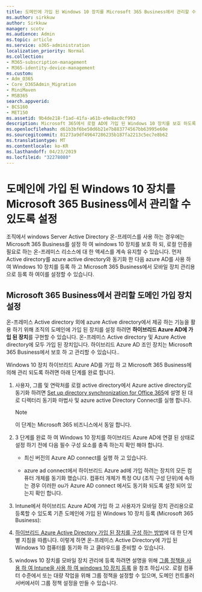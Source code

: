 ```yaml
---
title: 도메인에 가입 된 Windows 10 장치를 Microsoft 365 Business에서 관리할 수 있도록 설정
ms.author: sirkkuw
author: Sirkkuw
manager: scotv
ms.audience: Admin
ms.topic: article
ms.service: o365-administration
localization_priority: Normal
ms.collection:
- M365-subscription-management
- M365-identity-device-management
ms.custom:
- Adm_O365
- Core_O365Admin_Migration
- MiniMaven
- MSB365
search.appverid:
- BCS160
- MET150
ms.assetid: 9b4de218-f1ad-41fa-a61b-e9e8ac0cf993
description: Microsoft 365에서 로컬 AD에 가입 된 Windows 10 장치를 보호 하도록 설정 하는 방법을 알아봅니다.
ms.openlocfilehash: d61b3bf6be50d6b21e7b883774567bb63995e60e
ms.sourcegitcommit: 81273a9df49647286235b187fa2213c5ec7e8b62
ms.translationtype: MT
ms.contentlocale: ko-KR
ms.lasthandoff: 04/23/2019
ms.locfileid: "32278080"
---
```

# <a name="enable-domain-joined-windows-10-devices-to-be-managed-by-microsoft-365-business"></a>도메인에 가입 된 Windows 10 장치를 Microsoft 365 Business에서 관리할 수 있도록 설정

조직에서 windows Server Active Directory 온-프레미스를 사용 하는 경우에는 Microsoft 365 Business를 설정 하 여 windows 10 장치를 보호 하 되, 로컬 인증을 필요로 하는 온-프레미스 리소스에 대 한 액세스를 계속 유지할 수 있습니다. 먼저 Active directory를 azure active directory와 동기화 한 다음 azure AD를 사용 하 여 Windows 10 장치를 등록 하 고 Microsoft 365 Business에서 모바일 장치 관리용으로 등록 하 여이를 설정할 수 있습니다.
  
## <a name="set-up-domain-joined-devices-to-be-managed-by-microsoft-365-business"></a>Microsoft 365 Business에서 관리할 도메인 가입 장치 설정

온-프레미스 Active directory 외에 azure Active directory에서 제공 하는 기능을 활용 하기 위해 조직의 도메인에 가입 된 장치를 설정 하려면 **하이브리드 Azure AD에 가입 된 장치**를 구현할 수 있습니다. 온-프레미스 Active directory 및 Azure Active directory에 모두 가입 된 장치입니다. 하이브리드 Azure AD 조인 장치는 Microsoft 365 Business에서 보호 하 고 관리할 수 있습니다.. 
  
Windows 10 장치 하이브리드 Azure AD를 가입 하 고 Microsoft 365 Business에 의해 관리 되도록 하려면 아래 단계를 완료 합니다.
  
1. 사용자, 그룹 및 연락처를 로컬 active directory에서 Azure active directory로 동기화 하려면 [Set up directory synchronization for Office 365](https://support.office.com/article/1b3b5318-6977-42ed-b5c7-96fa74b08846)에 설명 된 대로 디렉터리 동기화 마법사 및 azure active Directory Connect를 실행 합니다.
    
    > [!NOTE]
    > 이 단계는 Microsoft 365 비즈니스에서 동일 합니다. 
  
2. 3 단계를 완료 하 여 Windows 10 장치를 하이브리드 Azure AD에 연결 된 상태로 설정 하기 전에 다음 필수 구성 요소를 충족 하는지 확인 해야 합니다.
    
   - 최신 버전의 Azure AD connect를 실행 하 고 있습니다.
    
   - azure ad connect에서 하이브리드 Azure ad에 가입 하려는 장치의 모든 컴퓨터 개체를 동기화 했습니다. 컴퓨터 개체가 특정 OU (조직 구성 단위)에 속하는 경우 이러한 ou가 Azure AD connect 에서도 동기화 되도록 설정 되어 있는지 확인 합니다.
    
3. Intune에서 하이브리드 Azure AD에 가입 하 고 사용자가 모바일 장치 관리용으로 등록할 수 있도록 기존 도메인에 가입 된 Windows 10 장치 등록 (Microsoft 365 Business):
    
4. [하이브리드 Azure Active Directory 가입 된 장치를 구성 하는 방법](https://go.microsoft.com/fwlink/p/?linkid=872870)에 대 한 단계별 지침을 따릅니다. 이렇게 하면 온-프레미스 Active Directory에 가입 된 Windows 10 컴퓨터를 동기화 하 고 클라우드를 준비할 수 있습니다.
    
5. windows 10 장치를 모바일 장치 관리에 등록 하려면 설명을 위해 [그룹 정책을 사용 하 여 Intune을 사용 하 여 windows 10 장치 등록](https://go.microsoft.com/fwlink/p/?linkid=872871) 을 참조 하십시오. 로컬 컴퓨터 수준에서 또는 대량 작업을 위해 그룹 정책을 설정할 수 있으며, 도메인 컨트롤러 서버에서이 그룹 정책 설정을 만들 수 있습니다. 
    

